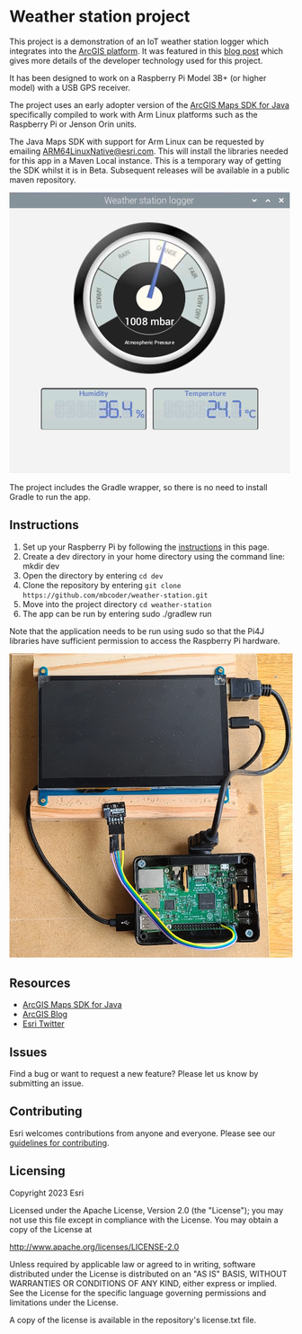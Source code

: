 # Weather station project

This project is a demonstration of an IoT weather station logger which integrates into the [ArcGIS platform](https://www.esri.com/en-us/arcgis/products/arcgis-platform/overview). It was featured in this [blog post](https://www.esri.com/arcgis-blog/developers/) which gives more details of the developer technology used for this project.

It has been designed to work on a Raspberry Pi Model 3B+ (or higher model) with a USB GPS receiver.

The project uses an early adopter version of the [ArcGIS Maps SDK for Java ](https://community.esri.com/t5/arcgis-maps-sdks-native-blog/arcgis-maps-sdk-for-java-with-support-for-arm64/ba-p/1304914)specifically compiled to work with Arm Linux platforms such as the Raspberry Pi or Jenson Orin units. 

The Java Maps SDK with support for Arm Linux can be requested by emailing ARM64LinuxNative@esri.com. This will install the libraries needed for this app in a Maven Local instance. This is a temporary way of getting the SDK whilst it is in Beta. Subsequent releases will be available in a public maven repository.

![user interface](weather-gui.png)

The project includes the Gradle wrapper, so there is no need to install Gradle to run the app.

## Instructions

1. Set up your Raspberry Pi by following the [instructions](Raspberry%20Pi%20Setup.md) in this page.
2. Create a dev directory in your home directory using the command line: mkdir dev
3. Open the directory by entering `cd dev`
4. Clone the repository by entering `git clone https://github.com/mbcoder/weather-station.git`
5. Move into the project directory `cd weather-station`
6. The app can be run by entering sudo ./gradlew run

Note that the application needs to be run using sudo so that the Pi4J libraries have sufficient permission to access the Raspberry Pi hardware.

![hardware](weather-hardware.png)

## Resources

* [ArcGIS Maps SDK for Java](https://developers.arcgis.com/java/)  
* [ArcGIS Blog](https://www.esri.com/arcgis-blog/developers/)  
* [Esri Twitter](https://twitter.com/arcgisdevs)  

## Issues

Find a bug or want to request a new feature?  Please let us know by submitting an issue.

## Contributing

Esri welcomes contributions from anyone and everyone. Please see our [guidelines for contributing](https://github.com/esri/contributing).

## Licensing

Copyright 2023 Esri

Licensed under the Apache License, Version 2.0 (the "License"); you may not 
use this file except in compliance with the License. You may obtain a copy 
of the License at

http://www.apache.org/licenses/LICENSE-2.0

Unless required by applicable law or agreed to in writing, software 
distributed under the License is distributed on an "AS IS" BASIS, WITHOUT 
WARRANTIES OR CONDITIONS OF ANY KIND, either express or implied. See the 
License for the specific language governing permissions and limitations 
under the License.

A copy of the license is available in the repository's license.txt file.
